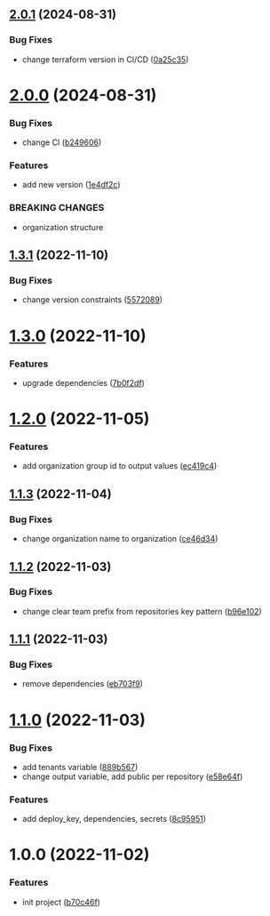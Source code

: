 ## [2.0.1](https://github.com/cktf/terraform-gitlab-organization/compare/2.0.0...2.0.1) (2024-08-31)


### Bug Fixes

* change terraform version in CI/CD ([0a25c35](https://github.com/cktf/terraform-gitlab-organization/commit/0a25c35dc4448c36dd7a6b21388ae37a87ab1dda))

# [2.0.0](https://github.com/cktf/terraform-gitlab-organization/compare/1.3.1...2.0.0) (2024-08-31)

### Bug Fixes

-   change CI ([b249606](https://github.com/cktf/terraform-gitlab-organization/commit/b24960605fa3fc7be0a79f3aee1ef1b99afb47cc))

### Features

-   add new version ([1e4df2c](https://github.com/cktf/terraform-gitlab-organization/commit/1e4df2ca2e5af55b55c59ee6819fe07a7238c725))

### BREAKING CHANGES

-   organization structure

## [1.3.1](https://github.com/cktf/terraform-gitlab-organization/compare/1.3.0...1.3.1) (2022-11-10)

### Bug Fixes

-   change version constraints ([5572089](https://github.com/cktf/terraform-gitlab-organization/commit/55720899d1e064c6375180d978735d4a5846b5b8))

# [1.3.0](https://github.com/cktf/terraform-gitlab-organization/compare/1.2.0...1.3.0) (2022-11-10)

### Features

-   upgrade dependencies ([7b0f2df](https://github.com/cktf/terraform-gitlab-organization/commit/7b0f2df915a376a3951144dd9c4992cd7f21a5a9))

# [1.2.0](https://github.com/cktf/terraform-gitlab-organization/compare/1.1.3...1.2.0) (2022-11-05)

### Features

-   add organization group id to output values ([ec419c4](https://github.com/cktf/terraform-gitlab-organization/commit/ec419c4b21fc104d5c02a08739771db08d48d05b))

## [1.1.3](https://github.com/cktf/terraform-gitlab-organization/compare/1.1.2...1.1.3) (2022-11-04)

### Bug Fixes

-   change organization name to organization ([ce46d34](https://github.com/cktf/terraform-gitlab-organization/commit/ce46d34c4251f65d132c588a96aabdcb088acc06))

## [1.1.2](https://github.com/cktf/terraform-gitlab-organization/compare/1.1.1...1.1.2) (2022-11-03)

### Bug Fixes

-   change clear team prefix from repositories key pattern ([b96e102](https://github.com/cktf/terraform-gitlab-organization/commit/b96e1023e92762e0fe01fb7f1b357990c26aebd5))

## [1.1.1](https://github.com/cktf/terraform-gitlab-organization/compare/1.1.0...1.1.1) (2022-11-03)

### Bug Fixes

-   remove dependencies ([eb703f9](https://github.com/cktf/terraform-gitlab-organization/commit/eb703f97e337fb0512654bcc394a6c28da03693a))

# [1.1.0](https://github.com/cktf/terraform-gitlab-organization/compare/1.0.0...1.1.0) (2022-11-03)

### Bug Fixes

-   add tenants variable ([889b567](https://github.com/cktf/terraform-gitlab-organization/commit/889b5674ea5438101686cab54f6d67f4dee6fde1))
-   change output variable, add public per repository ([e58e64f](https://github.com/cktf/terraform-gitlab-organization/commit/e58e64f1ad916646023ddcde6436eb4b3a1a2e72))

### Features

-   add deploy_key, dependencies, secrets ([8c95951](https://github.com/cktf/terraform-gitlab-organization/commit/8c95951e9642c1d353c8acce2504325e5a4d36c3))

# 1.0.0 (2022-11-02)

### Features

-   init project ([b70c46f](https://github.com/cktf/terraform-gitlab-organization/commit/b70c46f405eb8c1aef7fda6f7dd6e12383457948))
